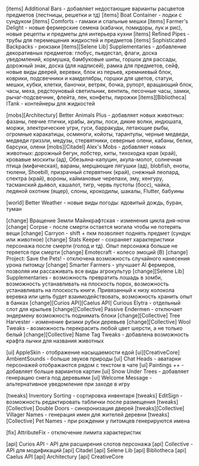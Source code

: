 [items] Additional Bars - добавляет недостающие варианты расцветов предметов (лестницы, решетки и тд)
[items] Boat Container - лодки с сундуком
[items] Comforts - гамаки и спальные мешки
[items] Farmer's Delight  - новые фермерские семена (кабачки, помидоры, лук и рис), новые рецепты и предметы для интерьера кухни
[items] Refined Pipes - трубы для перемещения жидкостей и предметов
[items] Sophisticated Backpacks - рюкзаки
[items][Selene Lib] Supplementaries - добавление декоративных предметов: глобус, пьедестал, флаги, доска уведомлений, кормушка, бамбуковые шипы, горшок для рассады, дорожный знак, доска (для надписей), рамка для предметов, сейф, новые виды дверей, веревки, блок из перьев, кремниевый блок, коврики, подсвечники и камделябры, горшки для цветов, статуи, мешки, кубки, клетки, баночки, ветряк, бочка, рупорт, вращающий блок, часы, меха, редстоуновый светильник, вентиль, песочные часы, замки, рычаг-подсвечник, флейта, лен, конфеты, пирожки
[items][Bibliotheca] ITank - контейнеры для жидкостей

[mobs][Architectury] Better Animals Plus - добавляет новых животных: фазаны, певчие птички, крабы, акулы, лоси, дикие волки, индюшата, моржи, электрические угри, гуси, барракуды, летающие рыбы, огромные каракатицы, осминоги, койоты, тарантулы, черные медведи, медведи гриззли, медузы, стервятники, северные олени, кабаны, белки, барсуки, олени
[mobs][Citadel] Alex's Mobs - добавляет новых животных: дорожный бегун, лобстер, киты, тихоходка края (край), кровавые москиты (ад), Обезьяна-капуцин, акула-молот, солнечная птица (мифическая), вараны, мерцающие лягушки (ад), blobfish, еноты, тюлени, Shoebill, призрачный стервятник (край), снежный леопард, спектра (край), вороны, каймановые черепахи, эму, кенгуру, тасманский дьявол, кашалот, тигр, червь пустоты (босс), чайка, ледяной охотник (ящер), слоны, крокодилы, шакалы, Flutter, бабуины

[world] Better Weather - новые виды погоды: ядовитый дождь, буран, туман

[change] Вращение Земли Майнкрафтская - изменения цикла дня-ночи
[change] Corpse - после смерти остается могила чтобы не потерять вещи
[change] Carryon - shift + пкм позволяет поднять предмет (сундук или животное)
[change] Stats Keeper - сохраняет характеристики персонажа после смерти (голод и тд). Опыт персонажа больше не теряется при смерти
[change] Emotecraft - колесо эмоций (B)
[change] Project: Save the Pets! - отключена возможность случайного нанесения урона питомцу
[change] Smarter Farmers - улучшает AI фермеров, позволяя им рассаживать все виды агрокультур
[change][Selene Lib] Supplementaries - возможность превратить лошадь в зомби, возможность устанавливать на плоскость порох, возможность устанавливать на плоскость книги. Привязанный к низу колокола веревка или цепь будет взаимодействовать, возможность хранить опыт в банках
[change][Curios API][Caelus API] Curious Elytra - отдельный слот для крыльев
[change][Collective] Passive Endermen - отключает эндермену возможность поднимать блоки
[change][Collective] Tree Harvester - изменение физики рубки деревьев
[change][Collective] Wool Tweaks - возможность перекрасить любой цвет шерсти, а не только белый
[change][Collective] Name Tag Tweaks - добавлена возможность крафта лычки для названия животных

[ui] AppleSkin - отображение насыщаемости едой
[ui][CreativeCore] AmbientSounds - больше звуков природы
[ui] Chat Heads - аватарки персонажей отображаются рядом с текстом в чате
[ui] Paintings ++ - добавляет больше вариантов картин
[ui] Snow Under Trees - добавляет генерацию снега под деревьями
[ui] Welcome Message - альтернативное уведомление при заходе в игру

[tweaks] Inventory Sorting - сортировка инвентаря
[tweaks] EditSign - возможность редактировать таблички после размещения
[tweaks][Collective] Double Doors - синхронизация дверей
[tweaks][Collective] Villager Names - генерация имен для жителей деревни
[tweaks][Collective] Pet Names - при рождении у питомцев генерируются имена

[fix] AttributeFix - отключение лимита характеристик

[api] Curios API - API для расширения слотов персонажа
[api] Collective - API для модификаций
[api] Citadel
[api] Selene Lib
[api] Bibliotheca
[api] Caelus API
[api] Architectury
[api] CreativeCore